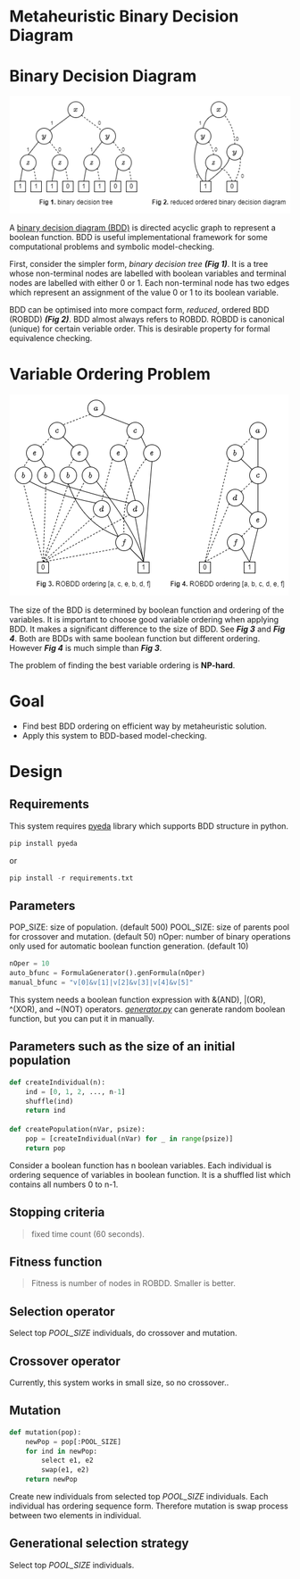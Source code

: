 # Metaheuristic Binary Decision Diagram

# Binary Decision Diagram

![img1](./img/sample.png)

A [binary decision diagram (BDD)](https://en.wikipedia.org/wiki/Binary_decision_diagram) is directed acyclic graph to represent a boolean function. BDD is useful implementational framework for some computational problems and symbolic model-checking.

First, consider the simpler form, *binary decision tree* ***(Fig 1)***. It is a tree whose non-terminal nodes are labelled with boolean variables and terminal nodes are labelled with either 0 or 1. Each non-terminal node has two edges which represent an assignment of the value 0 or 1 to its boolean variable.

BDD can be optimised into more compact form, *reduced*, ordered BDD (ROBDD) ***(Fig 2)***. BDD almost always refers to ROBDD. ROBDD is canonical (unique) for certain veriable order. This is desirable property for formal equivalence checking.


# Variable Ordering Problem

![img2](./img/ordering.png)

The size of the BDD is determined by boolean function and ordering of the variables. It is important to choose good variable ordering when applying BDD. It makes a significant difference to the size of BDD. See ***Fig 3*** and ***Fig 4***. Both are BDDs with same boolean function but different ordering. However ***Fig 4*** is much simple than ***Fig 3***.

The problem of finding the best variable ordering is **NP-hard**.


# Goal

* Find best BDD ordering on efficient way by metaheuristic solution.
* Apply this system to BDD-based model-checking.


# Design

## Requirements
This system requires [pyeda](https://pyeda.readthedocs.io/en/latest/overview.html) library which supports BDD structure in python.
```python
pip install pyeda
```
or
```python
pip install -r requirements.txt
```

## Parameters

POP_SIZE: size of population. (default 500)
POOL_SIZE: size of parents pool for crossover and mutation. (default 50)
nOper: number of binary operations only used for automatic boolean function generation. (default 10)

```python
nOper = 10
auto_bfunc = FormulaGenerator().genFormula(nOper)
manual_bfunc = "v[0]&v[1]|v[2]&v[3]|v[4]&v[5]"
```
This system needs a boolean function expression with &(AND), |(OR), ^(XOR), and ~(NOT) operators. [*generator.py*](./generator.py) can generate random boolean function, but you can put it in manually.

## Parameters such as the size of an initial population
```python
def createIndividual(n):
    ind = [0, 1, 2, ..., n-1]
    shuffle(ind)
    return ind

def createPopulation(nVar, psize):
    pop = [createIndividual(nVar) for _ in range(psize)]
    return pop
```

Consider a boolean function has n boolean variables. Each individual is ordering sequence of variables in boolean function. It is a shuffled list which contains all numbers 0 to n-1.

## Stopping criteria

> fixed time count (60 seconds).

## Fitness function
> Fitness is number of nodes in ROBDD. Smaller is better.

## Selection operator
Select top *POOL_SIZE* individuals, do crossover and mutation.

## Crossover operator
Currently, this system works in small size, so no crossover..

## Mutation

```python
def mutation(pop):
    newPop = pop[:POOL_SIZE]
    for ind in newPop:
        select e1, e2
        swap(e1, e2)
    return newPop
```
Create new individuals from selected top *POOL_SIZE* individuals. Each individual has ordering sequence form. Therefore mutation is swap process between two elements in individual.

## Generational selection strategy
Select top *POOL_SIZE* individuals.